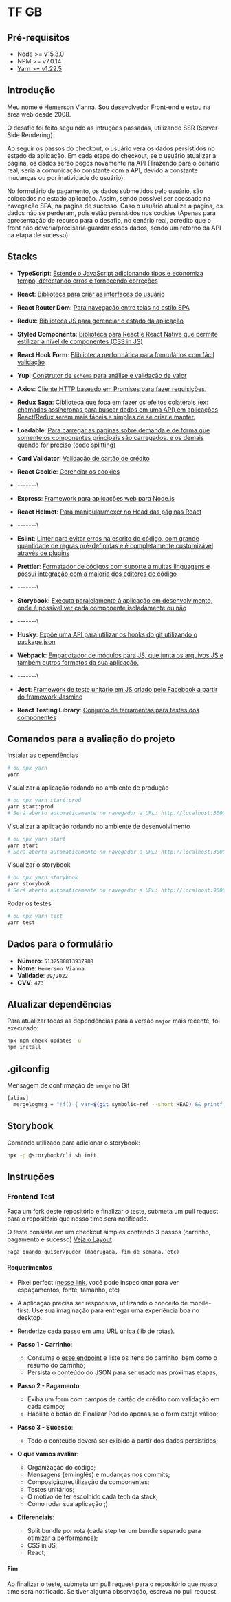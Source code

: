 # TF GB

## Pré-requisitos

- [Node >= v15.3.0](https://nodejs.org/en/)
- NPM >= v7.0.14
- [Yarn >= v1.22.5](https://yarnpkg.com/en/docs/install#linux-tab)

## Introdução

Meu nome é Hemerson Vianna. Sou desevolvedor Front-end e estou na área web desde 2008.

O desafio foi feito seguindo as intruções passadas, utilizando SSR (Server-Side Rendering).

Ao seguir os passos do checkout, o usuário verá os dados persistidos no estado da aplicação. Em cada etapa do checkout, se o usuário atualizar a página, os dados serão pegos novamente na API (Trazendo para o cenário real, seria a comunicação constante com a API, devido a constante mudanças ou por inatividade do usuário).

No formulário de pagamento, os dados submetidos pelo usuário, são colocados no estado aplicação. Assim, sendo possível ser acessado na navegação SPA, na página de sucesso. Caso o usuário atualize a página, os dados não se perderam, pois estão persistidos nos cookies (Apenas para apresentação de recurso para o desafio, no cenário real, acredito que o front não deveria/precisaria guardar esses dados, sendo um retorno da API na etapa de sucesso).

## Stacks

- **TypeScript**: [Estende o JavaScript adicionando tipos e economiza tempo, detectando erros e fornecendo correções](https://www.typescriptlang.org/pt/)

- **React**: [Biblioteca para criar as interfaces do usuário](https://pt-br.reactjs.org/)
- **React Router Dom**: [Para navegação entre telas no estilo SPA](https://reactrouter.com/web/guides/quick-start)
- **Redux**: [Biblioteca JS para gerenciar o estado da aplicação](https://redux.js.org/)
- **Styled Components**: [Biblioteca para React e React Native que permite estilizar a nível de componentes (CSS in JS)](https://styled-components.com/)
- **React Hook Form**: [Bliblioteca performática para fomrulários com fácil validação](https://react-hook-form.com/)
- **Yup**: [Construtor de `schema` para análise e validação de valor](https://github.com/jquense/yup)
- **Axios**: [Cliente HTTP baseado em Promises para fazer requisições.](https://github.com/axios/axios)
- **Redux Saga**: [Ciblioteca que foca em fazer os efeitos colaterais (ex: chamadas assíncronas para buscar dados em uma API) em aplicações React/Redux serem mais fáceis e simples de se criar e manter.](https://redux-saga.js.org/)
- **Loadable**: [Para carregar as páginas sobre demanda e de forma que somente os componentes principais são carregados, e os demais quando for preciso (code splitting)](https://loadable-components.com/)
- **Card Validator**: [Validação de cartão de crédito](https://github.com/braintree/card-validator)
- **React Cookie**: [Gerenciar os cookies](https://github.com/reactivestack/cookies)
- \-\-\-\-\-\-\-\
- **Express**: [Framework para aplicações web para Node.js](https://expressjs.com/pt-br/)
- **React Helmet**: [Para manipular/mexer no Head das páginas React](https://github.com/nfl/react-helmet)
- \-\-\-\-\-\-\-\
- **Eslint**: [Linter para evitar erros na escrito do código, com grande quantidade de regras pré-definidas e é completamente customizável através de plugins](https://eslint.org/)
- **Prettier**: [Formatador de códigos com suporte a muitas linguagens e possui integração com a maioria dos editores de código](https://prettier.io/)
- \-\-\-\-\-\-\-\
- **Storybook**: [Executa paralelamente à aplicação em desenvolvimento, onde é possível ver cada componente isoladamente ou não](https://storybook.js.org/)
- \-\-\-\-\-\-\-\
- **Husky**: [Expõe uma API para utilizar os hooks do git utilizando o package.json](https://typicode.github.io/husky/#/)
- **Webpack**: [Empacotador de módulos para JS, que junta os arquivos JS e também outros formatos da sua aplicação.](https://webpack.js.org/)
- \-\-\-\-\-\-\-\
- **Jest**: [Framework de teste unitário em JS criado pelo Facebook a partir do framework Jasmine](https://jestjs.io/)
- **React Testing Library**: [Conjunto de ferramentas para testes dos componentes](https://testing-library.com/docs/react-testing-library/intro/)

## Comandos para a avaliação do projeto

Instalar as dependências

```bash
# ou npx yarn
yarn
```

Visualizar a aplicação rodando no ambiente de produção

```bash
# ou npx yarn start:prod
yarn start:prod
# Será aberto automaticamente no navegador a URL: http://localhost:3000/carrinho/5b15c4923100004a006f3c07
```

Visualizar a aplicação rodando no ambiente de desenvolvimento

```bash
# ou npx yarn start
yarn start
# Será aberto automaticamente no navegador a URL: http://localhost:3000/carrinho/5b15c4923100004a006f3c07
```

Visualizar o storybook

```bash
# ou npx yarn storybook
yarn storybook
# Será aberto automaticamente no navegador a URL: http://localhost:9000
```

Rodar os testes

```bash
# ou npx yarn test
yarn test
```

## Dados para o formulário

- **Número**: `5132588813937988`
- **Nome**: `Hemerson Vianna`
- **Validade**: `09/2022`
- **CVV**: `473`

## Atualizar dependências

Para atualizar todas as dependências para a versão `major` mais recente, foi executado:

```bash
npx npm-check-updates -u
npm install
```

## .gitconfig

Mensagem de confirmação de `merge` no Git

```bash
[alias]
  mergelogmsg = "!f() { var=$(git symbolic-ref --short HEAD) && printf 'Merge branch %s into %s\n\n::SUMMARY::\nBranch %s commits:\n' $1 $var $1 > temp_merge_msg && git log --format=format:'%s' $var..$1 >> temp_merge_msg && printf '\n\nBranch %s commits:\n' $var >> temp_merge_msg && git log --format=format:'%s' $1..$var >> temp_merge_msg && printf '\n\n* * * * * * * * * * * * * * * * * * * * * * * * *\n::DETAILS::\n' >> temp_merge_msg && git log --left-right $var...$1 >> temp_merge_msg && git merge --no-ff --no-commit $1 && git commit -eF temp_merge_msg; rm -f temp_merge_msg;}; f"
```

## Storybook

Comando utilizado para adicionar o storybook:

```bash
npx -p @storybook/cli sb init
```

## Instruções

### Frontend Test

Faça um fork deste repositório e finalizar o teste, submeta um pull request para o repositório que nosso time será notificado.

O teste consiste em um checkout simples contendo 3 passos (carrinho, pagamento e sucesso) [Veja o Layout](https://projects.invisionapp.com/prototype/font-test-cji0j0khf005c1t0132358e8k)

`Faça quando quiser/puder (madrugada, fim de semana, etc)`

#### Requerimentos

- Pixel perfect ([nesse link](https://projects.invisionapp.com/prototype/font-test-cji0j0khf005c1t0132358e8k), você pode inspecionar para ver espaçamentos, fonte, tamanho, etc)
- A aplicação precisa ser responsiva, utilizando o conceito de mobile-first. Use sua imaginação para entregar uma experiência boa no desktop.
- Renderize cada passo em uma URL única (lib de rotas).

- **Passo 1 - Carrinho**:

  - Consuma o [esse endpoint](http://www.mocky.io/v2/5b15c4923100004a006f3c07) e liste os itens do carrinho, bem como o resumo do carrinho;
  - Persista o conteúdo do JSON para ser usado nas próximas etapas;

- **Passo 2 - Pagamento**:

  - Exiba um form com campos de cartão de crédito com validação em cada campo;
  - Habilite o botão de Finalizar Pedido apenas se o form esteja válido;

- **Passo 3 - Sucesso**:
  - Todo o conteúdo deverá ser exibido a partir dos dados persistidos;
- **O que vamos avaliar**:

  - Organização do código;
  - Mensagens (em inglês) e mudanças nos commits;
  - Composição/reutilização de componentes;
  - Testes unitários;
  - O motivo de ter escolhido cada tech da stack;
  - Como rodar sua aplicação ;)

- **Diferenciais**:
  - Split bundle por rota (cada step ter um bundle separado para otimizar a performance);
  - CSS in JS;
  - React;

#### Fim

Ao finalizar o teste, submeta um pull request para o repositório que nosso time será notificado. Se tiver alguma observação, escreva no pull request.
